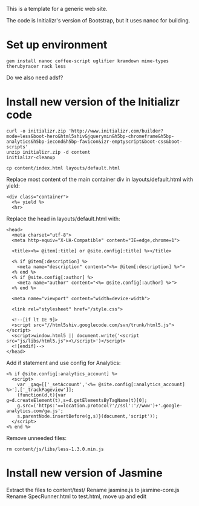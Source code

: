 This is a template for a generic web site.

The code is Initializr's version of Bootstrap,
but it uses nanoc for building.

# Set up environment

    gem install nanoc coffee-script uglifier kramdown mime-types therubyracer rack less

Do we also need adsf?

# Install new version of the Initializr code

    curl -o initializr.zip 'http://www.initializr.com/builder?mode=less&boot-hero&html5shiv&jquerymin&h5bp-chromeframe&h5bp-analytics&h5bp-iecond&h5bp-favicon&izr-emptyscript&boot-css&boot-scripts'
    unzip initializr.zip -d content
    initializr-cleanup

    cp content/index.html layouts/default.html

Replace most content of the main container div in layouts/default.html with yield:

    <div class="container">
      <%= yield %>
      <hr>

Replace the head in layouts/default.html with:

    <head>
      <meta charset="utf-8">
      <meta http-equiv="X-UA-Compatible" content="IE=edge,chrome=1">

      <title><%= @item[:title] or @site.config[:title] %></title>

      <% if @item[:description] %>
        <meta name="description" content="<%= @item[:description] %>">
      <% end %>
      <% if @site.config[:author] %>
        <meta name="author" content="<%= @site.config[:author] %>">
      <% end %>

      <meta name="viewport" content="width=device-width">

      <link rel="stylesheet" href="/style.css">

      <!--[if lt IE 9]>
      <script src="//html5shiv.googlecode.com/svn/trunk/html5.js"></script>
      <script>window.html5 || document.write('<script src="js/libs/html5.js"><\/script>')</script>
      <![endif]-->
    </head>

Add if statement and use config for Analytics:

    <% if @site.config[:analytics_account] %>
      <script>
        var _gaq=[['_setAccount','<%= @site.config[:analytics_account] %>'],['_trackPageview']];
        (function(d,t){var g=d.createElement(t),s=d.getElementsByTagName(t)[0];
        g.src=('https:'==location.protocol?'//ssl':'//www')+'.google-analytics.com/ga.js';
        s.parentNode.insertBefore(g,s)}(document,'script'));
      </script>
    <% end %>


Remove unneeded files:

    rm content/js/libs/less-1.3.0.min.js

# Install new version of Jasmine

Extract the files to content/test/
Rename jasmine.js to jasmine-core.js
Rename SpecRunner.html to test.html, move up and edit
